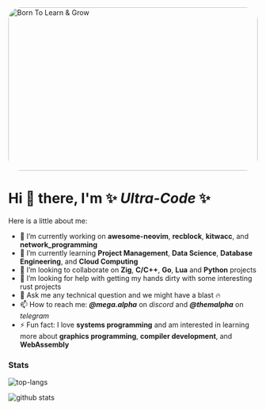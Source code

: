 <img height="330" width="100%" style="border-radius:25px;" src="https://github.com/Ultra-Code/Ultra-Code/assets/22438427/8ff0705a-65dd-4197-81b5-b8ffd2befe0c" alt="Born To Learn & Grow">

# Hi 👋 there, I'm ✨ _Ultra-Code_ ✨

Here is a little about me:

- 🔭 I’m currently working on **awesome-neovim**, **recblock**, **kitwacc**, and **network_programming**
- 🌱 I’m currently learning **Project Management**, **Data Science**, **Database Engineering**, and **Cloud Computing**
- 👯 I’m looking to collaborate on **Zig**, **C/C++**, **Go**, **Lua** and **Python** projects
- 🤔 I’m looking for help with getting my hands dirty with some interesting rust projects
- 💬 Ask me any technical question and we might have a blast 🔥
- 📫 How to reach me: **_@mega.alpha_** on _discord_ and **_@themalpha_** on _telegram_
- ⚡ Fun fact: I love **systems programming** and am interested in learning more about **graphics programming**, **compiler development**, and **WebAssembly**
  
### Stats

![top-langs](https://github-readme-stats.vercel.app/api/top-langs?username=Ultra-Code&show_icons=true&theme=default)

![github stats](https://github-readme-stats.vercel.app/api?username=Ultra-Code&show_icons=true&theme=gruvbox)

<!--
**Ultra-Code/Ultra-Code** is a ✨ _special_ ✨ repository because its `README.md` (this file) appears on your GitHub profile.

Here are some ideas to get you started:

- 🔭 I’m currently working on ...
- 🌱 I’m currently learning ...
- 👯 I’m looking to collaborate on ...
- 🤔 I’m looking for help with ...
- 💬 Ask me about ...
- 📫 How to reach me: ...
- 😄 Pronouns: ...
- ⚡ Fun fact: ...
-->
